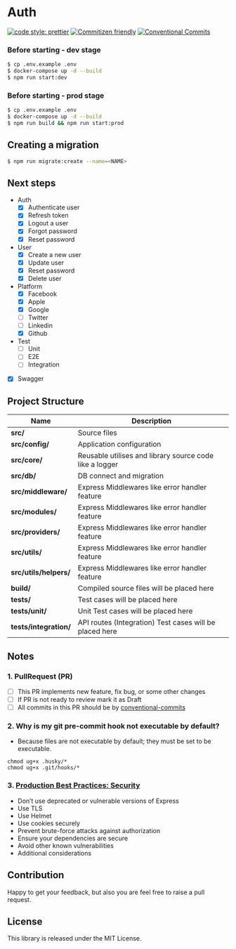 # Auth

[![code style: prettier](https://img.shields.io/badge/code_style-prettier-ff69b4.svg)](http://prettier.io) [![Commitizen friendly](https://img.shields.io/badge/commitizen-friendly-brightgreen.svg)](http://commitizen.github.io/cz-cli/) [![Conventional Commits](https://img.shields.io/badge/Conventional%20Commits-1.0.0-yellow.svg)](https://conventionalcommits.org)


### Before starting - dev stage
```bash
$ cp .env.example .env
$ docker-compose up -d --build
$ npm run start:dev
```

### Before starting - prod stage
```bash
$ cp .env.example .env
$ docker-compose up -d --build
$ npm run build && npm run start:prod
```

## Creating a migration
```bash
$ npm run migrate:create --name=<NAME>
```

## Next steps
  - Auth
    - [X] Authenticate user
    - [X] Refresh token
    - [X] Logout a user
    - [X] Forgot password
    - [X] Reset password
  - User
    - [X] Create a new user
    - [X] Update user
    - [X] Reset password
    - [X] Delete user
  - Platform
    - [X] Facebook
    - [X] Apple
    - [X] Google
    - [ ] Twitter
    - [ ] Linkedin
    - [X] Github
  - Test
    - [ ] Unit
    - [ ] E2E
    - [ ] Integration
  - [X] Swagger

## Project Structure

| Name                   | Description                                             |
|------------------------|---------------------------------------------------------|
| **src/**               | Source files                                            |
| **src/config/**        | Application configuration                               |
| **src/core/**          | Reusable utilises and library source code like a logger |
| **src/db/**            | DB connect and migration                                |
| **src/middleware/**    | Express Middlewares like error handler feature          |
| **src/modules/**       | Express Middlewares like error handler feature          |
| **src/providers/**     | Express Middlewares like error handler feature          |
| **src/utils/**         | Express Middlewares like error handler feature          |
| **src/utils/helpers/** | Express Middlewares like error handler feature          |
| **build/**             | Compiled source files will be placed here               |
| **tests/**             | Test cases will be placed here                          |
| **tests/unit/**        | Unit Test cases will be placed here                     |
| **tests/integration/** | API routes (Integration) Test cases will be placed here |

## Notes

### 1. PullRequest (PR)

  - [ ] This PR implements new feature, fix bug, or some other changes
  - [ ] If PR is not ready to review mark it as Draft
  - [ ] All commits in this PR should be by [conventional-commits](https://www.conventionalcommits.org/en/v1.0.0/)

### 2. Why is my git pre-commit hook not executable by default?

- Because files are not executable by default; they must be set to be executable.

```
chmod ug+x .husky/*
chmod ug+x .git/hooks/*
```

### 3. [Production Best Practices: Security](https://expressjs.com/en/advanced/best-practice-security.html)

- Don’t use deprecated or vulnerable versions of Express
- Use TLS
- Use Helmet
- Use cookies securely
- Prevent brute-force attacks against authorization
- Ensure your dependencies are secure
- Avoid other known vulnerabilities
- Additional considerations

## Contribution

Happy to get your feedback, but also you are feel free to raise a pull request.

## License

This library is released under the MIT License.

